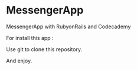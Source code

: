 # MessengerApp
MessengerApp with RubyonRails and Codecademy

For install this app :

Use git to clone this repository.

And enjoy.
